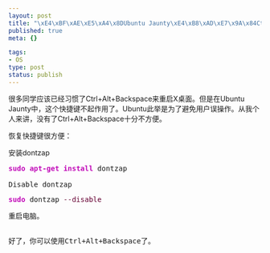 ```yaml
--- 
layout: post
title: "\xE4\xBF\xAE\xE5\xA4\x8DUbuntu Jaunty\xE4\xB8\xAD\xE7\x9A\x84Ctrl+Alt+Backspace"
published: true
meta: {}

tags: 
- OS
type: post
status: publish
---
```

很多同学应该已经习惯了Ctrl+Alt+Backspace来重启X桌面。但是在Ubuntu Jaunty中，这个快捷键不起作用了。Ubuntu此举是为了避免用户误操作。从我个人来讲，没有了Ctrl+Alt+Backspace十分不方便。

恢复快捷键很方便：

安装dontzap
<pre class="bash" style="font-family: monospace;"><span style="color: #c20cb9; font-weight: bold;">sudo</span> <span style="color: #c20cb9; font-weight: bold;">apt-get</span> <span style="color: #c20cb9; font-weight: bold;">install</span> dontzap

Disable dontzap</pre>
<div class="wp_syntax">
<div class="code">
<pre class="bash" style="font-family: monospace;"><span style="color: #c20cb9; font-weight: bold;">sudo</span> dontzap <span style="color: #660033;">--disable</span></pre>
</div>
</div>
<pre class="bash" style="font-family: monospace;">重启电脑。

好了，你可以使用Ctrl+Alt+Backspace了。</pre>
